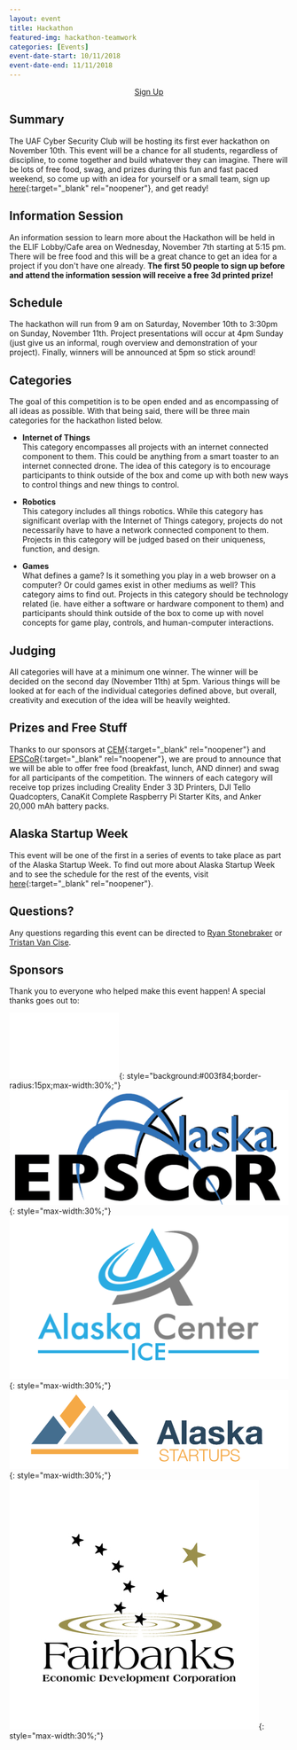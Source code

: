 ```yaml
---
layout: event
title: Hackathon
featured-img: hackathon-teamwork
categories: [Events]
event-date-start: 10/11/2018
event-date-end: 11/11/2018
---
```


<div style="display: flex; justify-content: center;"><a href="https://goo.gl/forms/L18cLToAfNcu6OrF3" target="_blank" class="sign-up">Sign Up</a></div>


## Summary
The UAF Cyber Security Club will be hosting its first ever hackathon on November 10th. This event will be a chance for all students, regardless of discipline, to come together and build whatever they can imagine. There will be lots of free food, swag, and prizes during this fun and fast paced weekend, so come up with an idea for yourself or a small team, sign up [here](https://goo.gl/forms/L18cLToAfNcu6OrF3){:target="_blank" rel="noopener"}, and get ready!

## Information Session
An information session to learn more about the Hackathon will be held in the ELIF Lobby/Cafe area on Wednesday, November 7th starting at 5:15 pm. There will be free food and this will be a great chance to get an idea for a project if you don't have one already. **The first 50 people to sign up before and attend the information session will receive a free 3d printed prize!**

## Schedule
The hackathon will run from 9 am on Saturday, November 10th to 3:30pm on Sunday, November 11th. Project presentations will occur at 4pm Sunday (just give us an informal, rough overview and demonstration of your project). Finally, winners will be announced at 5pm so stick around!

## Categories
The goal of this competition is to be open ended and as encompassing of all ideas as possible. With that being said, there will be three main categories for the hackathon listed below.

- **Internet of Things**  
  This category encompasses all projects with an internet connected component to them. This could be anything from a smart toaster to an internet connected drone. The idea of this category is to encourage participants to think outside of the box and come up with both new ways to control things and new things to control.

- **Robotics**  
  This category includes all things robotics. While this category has significant overlap with the Internet of Things category, projects do not necessarily have to have a network connected component to them. Projects in this category will be judged based on their uniqueness, function, and design.

- **Games**  
  What defines a game? Is it something you play in a web browser on a computer? Or could games exist in other mediums as well? This category aims to find out. Projects in this category should be technology related (ie. have either a software or hardware component to them) and participants should think outside of the box to come up with novel concepts for game play, controls, and human-computer interactions.

## Judging
All categories will have at a minimum one winner. The winner will be decided on the second day (November 11th) at 5pm. Various things will be looked at for each of the individual categories defined above, but overall, creativity and execution of the idea will be heavily weighted.

## Prizes and Free Stuff
Thanks to our sponsors at [CEM](http://cem.uaf.edu/){:target="_blank" rel="noopener"} and [EPSCoR](https://www.alaska.edu/epscor){:target="_blank" rel="noopener"}, we are proud to announce that we will be able to offer free food (breakfast, lunch, AND dinner) and swag for all participants of the competition. The winners of each category will receive top prizes including Creality Ender 3 3D Printers, DJI Tello Quadcopters, CanaKit Complete Raspberry Pi Starter Kits, and Anker 20,000 mAh battery packs.

## Alaska Startup Week
This event will be one of the first in a series of events to take place as part of the Alaska Startup Week. To find out more about Alaska Startup Week and to see the schedule for the rest of the events, visit [here](https://alaska.startupweek.co/){:target="_blank" rel="noopener"}.

## Questions?
Any questions regarding this event can be directed to [Ryan Stonebraker](mailto:rastonebraker@alaska.edu) or [Tristan Van Cise](mailto:tvancsise@alaska.edu).

## Sponsors
Thank you to everyone who helped make this event happen! A special thanks goes out to:

![UAF College of Engineering and Mines](/assets/img/cem.png){: style="background:#003f84;border-radius:15px;max-width:30%;"}
![EPSCoR](/assets/img/epscor.png){: style="max-width:30%;"}
![Alaska Center ICE](/assets/img/centerice.png){: style="max-width:30%;"}
![Alaska Startups](/assets/img/alaskastartups.png){: style="max-width:30%;"}
![Fairbanks Economic Development Corporation](/assets/img/fedc.JPG){: style="max-width:30%;"}
